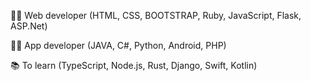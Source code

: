 🐱‍💻 Web developer (HTML, CSS, BOOTSTRAP, Ruby, JavaScript, Flask, ASP.Net)



🐱‍💻 App developer (JAVA, C#, Python, Android, PHP)



📚 To learn (TypeScript, Node.js, Rust, Django, Swift, Kotlin)
